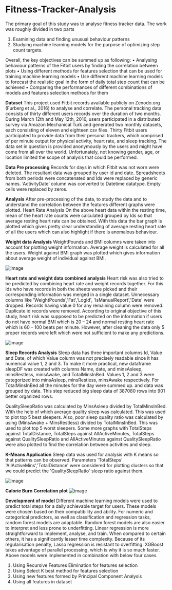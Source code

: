 # Fitness-Tracker-Analysis

The primary goal of this study was to analyse fitness tracker data. The work was roughly divided in two parts
1.	Examining data and finding unusual behaviour patterns
2.	Studying machine learning models for the purpose of optimizing step count targets.

Overall, the key objectives can be summed up as following:
•	Analysing behaviour patterns of the Fitbit users by finding the correlation between plots
•	Using different methods for features selection that can be used for training machine learning models
•	Use different machine learning models to forecast the realistic goal in the form of daily total step count that can be achieved
•	Comparing the performances of different combinations of models and features selection methods for them

**Dataset**
This project used Fitbit records available publicly on Zenodo.org (Furberg et al., 2016) to analyse and correlate. The personal tracking data consists of thirty different users records over the duration of two months. During March 12th and May 12th, 2016, users participated in a distributed survey via Amazon Mechanical Turk and generated two monthly datasets, each consisting of eleven and eighteen csv files. Thirty Fitbit users participated to provide data from their personal trackers, which comprised of per minute output for physical activity, heart rate, and sleep tracking. The data set in question is provided anonymously by the users and might have come from all over the world. Unfortunately, not knowing gender, age, or location limited the scope of analysis that could be performed.


**Data Pre processing**
Records for days in which Fitbit was not worn were deleted. The resultant data was grouped by user id and date. Spreadsheets from both periods were concatenated and Ids were replaced by generic names. ‘ActivityDate’ column was converted to Datetime datatype. Empty cells were replaced by zeros.

**Analysis**
After pre-processing of the data, to study the data and to understand the correlation between the features different graphs were plotted.
Heart Rate Analysis 
On the above heart data within the resting time, mean of the heart rate counts were calculated grouped by Ids so that average resting heart rate can be obtained. With this data the bar graph is plotted which gives pretty clear understanding of average resting heart rate of all the users which can also highlight if there is anomalous behaviour.

**Weight data Analysis**
WeightPounds and BMI columns were taken into account for plotting weight information. Average weight is calculated for all the users.  Weight against BMI graph was plotted which gives information about average weight of individual against BMI.

![image](https://user-images.githubusercontent.com/87475754/143394103-4a331807-6a94-4ffd-aae6-42b663d60a19.png)


**Heart rate and weight data combined analysis**
Heart risk was also tried to be predicted by combining heart rate and weight records together. For this Ids who have records in both the sheets were picked and their corresponding information was merged in a single dataset. Unnecessary columns like 'WeightPounds','Fat','LogId', 'IsManualReport','Date' were dropped.  Records having value 0 for any remaining column were removed. Duplicate id records were removed. According to original objective of this study, heart risk was supposed to be predicted on the information if users do not have normal BMI which is 20 – 24 and normal resting heart rate which is 60 – 100 beats per minute. However, after cleaning the data only 5 proper records were left which were not sufficient to make any predictions. 

![image](https://user-images.githubusercontent.com/87475754/143394294-d6749cfa-3428-4c71-8b86-2d6181978c89.png)


**Sleep Records Analysis**
Sleep data has three important columns Id, Value and Date, of which Value column was not precisely readable since it has numerical value 1, 2 and 3. To make it more practical, new dataframe sleepDF was created with columns Name, date, and minsAsleep, minsRestless, minsAwake, and TotalMinsInBed. Values 1, 2 and 3 were categorized into minsAsleep, minsRestless, minsAwake respectively. For TotalMinsInBed all the minutes for the day were summed up. and data was grouped by date. This step reduced big sleep data of 387080 rows into 901 better organized rows.

QualitySleepRatio was calculated by MinsAsleep divided by TotalMinsInBed. With the help of which average quality sleep was calculated. This was used to plot top 5 best sleepers. Also, poor sleep quality ratio was calculated by using (MinsAwake + MinsRestless) divided by TotalMinsInBed.  This was used to plot top 5 worst sleepers. 
Some more graphs with TotalSteps against TotalDistance, TotalSteps against AllActiveMinutes, TotalSteps against QualitySleepRatio and AllActiveMinutes against QualitySleepRatio were also plotted to find the correlation between activities and sleep. 


**K-Means Application**
Sleep data was used for analysis with K means so that patterns can be observed.
Parameters 'TotalSteps' 'AllActiveMins','TotalDistance' were considered for plotting clusters so that we could predict the 'QualitySleepRatio' sleep ratio against them.

![image](https://user-images.githubusercontent.com/87475754/143394416-70c046f9-10f2-40a0-87f8-19b6b2bdc0c1.png)

**Calorie Burn Correlation plot**
![image](https://user-images.githubusercontent.com/87475754/143394515-634b819c-f098-4091-8893-05be8a9e2d21.png)


**Development of model**
Different machine learning models were used to predict total steps for a daily achievable target for users. These models were chosen based on their compatibility and ability. For numeric and categorical predictors, as well as classification and regression tasks, random forest models are adaptable. Random forest models are also easier to interpret and less prone to underfitting. Linear regression is more straightforward to implement, analyse, and train. When compared to certain others, it has a significantly lesser time complexity. Because of its regularisation penalty, Lasso regression is resistant to overfitting. XGBoost takes advantage of parallel processing, which is why it is so much faster.  
Above models were implemented in combination with below four cases.
1.	Using Recursive Features Elimination for features selection
2.	Using Select K best method for features selection
3.	Using new features formed by Principal Component Analysis
4.	Using all features in dataset



